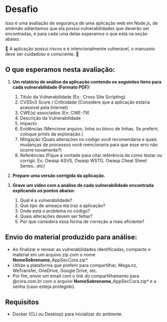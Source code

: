 # Desafio

Isso é uma avaliação de segurança de uma aplicação web em Node.js, de antemão adiantamos que ela possui vulnerabilidades que deverão ser encontradas, e para cada uma delas esperamos o que está na seção abaixo.

🚨 A aplicação possui riscos e é intencionalmente vulnerável, o manuseio deve ser cuidadoso e consciente. 🚨

## O que esperamos nesta avaliação:

1. **Um relatório de análise da aplicação contendo os seguintes itens para cada vulnerabilidade (Formato PDF):**
   1. Título da Vulnerabilidade (Ex.: Cross Site Scripting)
   2. CVSSv3 Score / Criticidade (Considere que a aplicação estaria acessível pela Internet)
   3. CWE(s) associados (Ex: CWE-79)
   4. Descrição da Vulnerabilidade
   5. Impacto
   6. Evidências  (Mencione arquivo, linha ou bloco de linhas. Se preferir, coloque prints da exploração.)
   7. Mitigação (Quais alterações no código você recomendaria e quais mudanças de processos você mencionaria para que esse erro não ocorre novamente?)
   8. Referências (Fique à vontade para citar referência de como testar ou corrigir. Ex: Owasp ASVS, Owasp WSTG, Owasp Cheat Sheet Series…etc)

1. **Prepare uma versão corrigida da aplicação.**
2. **Grave um vídeo com a análise de cada vulnerabilidade encontrada explicando os pontos abaixo:**
   1. Qual é a vulnerabilidade?
   2. Que tipo de ameaça ela traz a aplicação?
   3. Onde está o problema no código?
   4. Quais alterações devem ser feitas?
   5. Por que considera essa forma de correção a mais eficiente?

## Envio do material produzido para análise:

- Ao finalizar e revisar as vulnerabilidades identificadas, compacte o material em um arquivo zip com o nome **NomeSobrenome**_AppSecCora.zip*. 
- Utilize a plataforma que preferir para compartilhar, Mega.nz, WeTransfer, OneDrive, Google Drive, etc. 
- Por fim, envio um email com o link do compartilhamento para @cora.com.br com o arquivo **NomeSobrenome**_AppSecCora.zip* e a senha (caso esteja protegido).

 
## Requisitos

- Docker (CLI ou Desktop) para inicializar do ambiente.